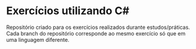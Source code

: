 # Exercícios utilizando C#
Repositório criado para os exercícios realizados durante estudos/práticas. Cada branch do repositório corresponde ao mesmo exercício só que em uma linguagem diferente.
